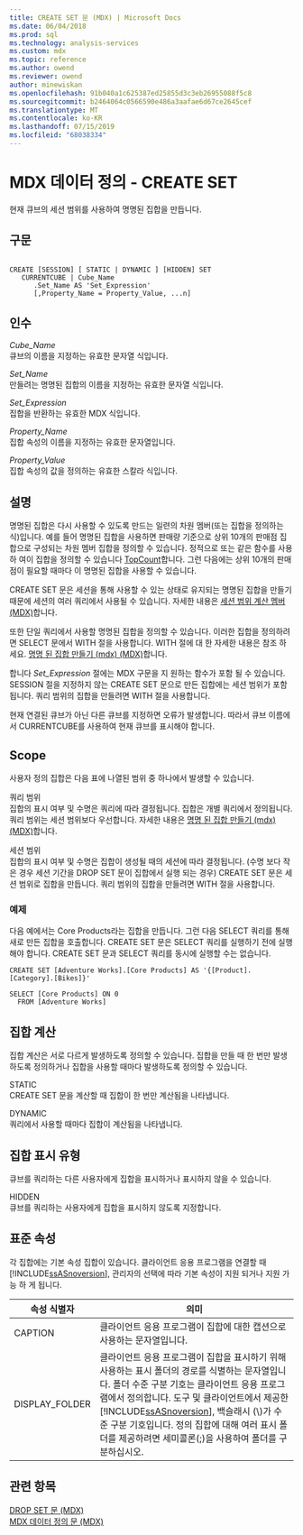 ```yaml
---
title: CREATE SET 문 (MDX) | Microsoft Docs
ms.date: 06/04/2018
ms.prod: sql
ms.technology: analysis-services
ms.custom: mdx
ms.topic: reference
ms.author: owend
ms.reviewer: owend
author: minewiskan
ms.openlocfilehash: 91b040a1c625387ed25855d3c3eb26955088f5c8
ms.sourcegitcommit: b2464064c0566590e486a3aafae6d67ce2645cef
ms.translationtype: MT
ms.contentlocale: ko-KR
ms.lasthandoff: 07/15/2019
ms.locfileid: "68038334"
---
```

# <a name="mdx-data-definition---create-set"></a>MDX 데이터 정의 - CREATE SET


  현재 큐브의 세션 범위를 사용하여 명명된 집합을 만듭니다.  
  
## <a name="syntax"></a>구문  
  
```  
  
CREATE [SESSION] [ STATIC | DYNAMIC ] [HIDDEN] SET   
   CURRENTCUBE | Cube_Name  
      .Set_Name AS 'Set_Expression'  
      [,Property_Name = Property_Value, ...n]  
```  
  
## <a name="arguments"></a>인수  
 *Cube_Name*  
 큐브의 이름을 지정하는 유효한 문자열 식입니다.  
  
 *Set_Name*  
 만들려는 명명된 집합의 이름을 지정하는 유효한 문자열 식입니다.  
  
 *Set_Expression*  
 집합을 반환하는 유효한 MDX 식입니다.  
  
 *Property_Name*  
 집합 속성의 이름을 지정하는 유효한 문자열입니다.  
  
 *Property_Value*  
 집합 속성의 값을 정의하는 유효한 스칼라 식입니다.  
  
## <a name="remarks"></a>설명  
 명명된 집합은 다시 사용할 수 있도록 만드는 일련의 차원 멤버(또는 집합을 정의하는 식)입니다. 예를 들어 명명된 집합을 사용하면 판매량 기준으로 상위 10개의 판매점 집합으로 구성되는 차원 멤버 집합을 정의할 수 있습니다. 정적으로 또는 같은 함수를 사용 하 여이 집합을 정의할 수 있습니다 [TopCount](../mdx/topcount-mdx.md)합니다. 그런 다음에는 상위 10개의 판매점이 필요할 때마다 이 명명된 집합을 사용할 수 있습니다.  
  
 CREATE SET 문은 세션을 통해 사용할 수 있는 상태로 유지되는 명명된 집합을 만들기 때문에 세션의 여러 쿼리에서 사용될 수 있습니다. 자세한 내용은 [세션 범위 계산 멤버 &#40;MDX&#41;](../analysis-services/multidimensional-models/mdx/mdx-calculated-members-session-scoped-calculated-members.md)합니다.  
  
 또한 단일 쿼리에서 사용할 명명된 집합을 정의할 수 있습니다. 이러한 집합을 정의하려면 SELECT 문에서 WITH 절을 사용합니다. WITH 절에 대 한 자세한 내용은 참조 하세요. [명명 된 집합 만들기 &#40;mdx&#41; &#40;MDX&#41;](../analysis-services/multidimensional-models/mdx/mdx-named-sets-creating-query-scoped-named-sets.md)합니다.  
  
 합니다 *Set_Expression* 절에는 MDX 구문을 지 원하는 함수가 포함 될 수 있습니다. SESSION 절을 지정하지 않는 CREATE SET 문으로 만든 집합에는 세션 범위가 포함됩니다. 쿼리 범위의 집합을 만들려면 WITH 절을 사용합니다.  
  
 현재 연결된 큐브가 아닌 다른 큐브를 지정하면 오류가 발생합니다. 따라서 큐브 이름에서 CURRENTCUBE를 사용하여 현재 큐브를 표시해야 합니다.  
  
## <a name="scope"></a>Scope  
 사용자 정의 집합은 다음 표에 나열된 범위 중 하나에서 발생할 수 있습니다.  
  
 쿼리 범위  
 집합의 표시 여부 및 수명은 쿼리에 따라 결정됩니다. 집합은 개별 쿼리에서 정의됩니다. 쿼리 범위는 세션 범위보다 우선합니다. 자세한 내용은 [명명 된 집합 만들기 &#40;mdx&#41; &#40;MDX&#41;](../analysis-services/multidimensional-models/mdx/mdx-named-sets-creating-query-scoped-named-sets.md)합니다.  
  
 세션 범위  
 집합의 표시 여부 및 수명은 집합이 생성될 때의 세션에 따라 결정됩니다. (수명 보다 작은 경우 세션 기간을 DROP SET 문이 집합에서 실행 되는 경우) CREATE SET 문은 세션 범위로 집합을 만듭니다. 쿼리 범위의 집합을 만들려면 WITH 절을 사용합니다.  
  
### <a name="example"></a>예제  
 다음 예에서는 Core Products라는 집합을 만듭니다. 그런 다음 SELECT 쿼리를 통해 새로 만든 집합을 호출합니다. CREATE SET 문은 SELECT 쿼리를 실행하기 전에 실행해야 합니다. CREATE SET 문과 SELECT 쿼리를 동시에 실행할 수는 없습니다.  
  
```  
CREATE SET [Adventure Works].[Core Products] AS '{[Product].[Category].[Bikes]}'  
  
SELECT [Core Products] ON 0  
  FROM [Adventure Works]  
```  
  
## <a name="set-evaluation"></a>집합 계산  
 집합 계산은 서로 다르게 발생하도록 정의할 수 있습니다. 집합을 만들 때 한 번만 발생하도록 정의하거나 집합을 사용할 때마다 발생하도록 정의할 수 있습니다.  
  
 STATIC  
 CREATE SET 문을 계산할 때 집합이 한 번만 계산됨을 나타냅니다.  
  
 DYNAMIC  
 쿼리에서 사용할 때마다 집합이 계산됨을 나타냅니다.  
  
## <a name="set-visibility"></a>집합 표시 유형  
 큐브를 쿼리하는 다른 사용자에게 집합을 표시하거나 표시하지 않을 수 있습니다.  
  
 HIDDEN  
 큐브를 쿼리하는 사용자에게 집합을 표시하지 않도록 지정합니다.  
  
## <a name="standard-properties"></a>표준 속성  
 각 집합에는 기본 속성 집합이 있습니다. 클라이언트 응용 프로그램을 연결할 때 [!INCLUDE[ssASnoversion](../includes/ssasnoversion-md.md)], 관리자의 선택에 따라 기본 속성이 지원 되거나 지원 가능 하 게 됩니다.  
  
|속성 식별자|의미|  
|-------------------------|-------------|  
|CAPTION|클라이언트 응용 프로그램이 집합에 대한 캡션으로 사용하는 문자열입니다.|  
|DISPLAY_FOLDER|클라이언트 응용 프로그램이 집합을 표시하기 위해 사용하는 표시 폴더의 경로를 식별하는 문자열입니다. 폴더 수준 구분 기호는 클라이언트 응용 프로그램에서 정의합니다. 도구 및 클라이언트에서 제공한 [!INCLUDE[ssASnoversion](../includes/ssasnoversion-md.md)], 백슬래시 (\\)가 수준 구분 기호입니다. 정의 집합에 대해 여러 표시 폴더를 제공하려면 세미콜론(;)을 사용하여 폴더를 구분하십시오.|  
  
## <a name="see-also"></a>관련 항목  
 [DROP SET 문 &#40;MDX&#41;](../mdx/mdx-data-definition-drop-set.md)   
 [MDX 데이터 정의 문 &#40;MDX&#41;](../mdx/mdx-data-definition-statements-mdx.md)  
  
  
